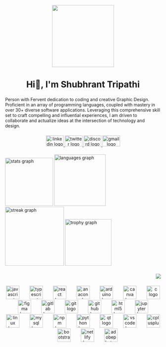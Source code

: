<div align="center">
  <img height="200" src="https://drive.google.com/file/d/1iEOKPrbhBIZpDyNI6mzVpm5IURjR2mEH/view?usp=sharing"  />
</div>

###

<h1 align="center">Hi👋, I'm Shubhrant Tripathi</h1>

###

<p align="left">Person with Fervent dedication to coding and creative Graphic Design. Proficient in an array of programming languages, coupled with mastery in over 30+ diverse software applications. Leveraging this comprehensive skill set to craft compelling and influential experiences, I am driven to collaborate and actualize ideas at the intersection of technology and design.</p>

###

<div align="center">
  <a href="https://www.linkedin.com/in/ishubtripathi/" target="_blank">
    <img src="https://raw.githubusercontent.com/maurodesouza/profile-readme-generator/master/src/assets/icons/social/linkedin/default.svg" width="57" height="35" alt="linkedin logo"  />
  </a>
  <a href="https://x.com/Ishubtripathi" target="_blank">
    <img src="https://raw.githubusercontent.com/maurodesouza/profile-readme-generator/master/src/assets/icons/social/twitter/default.svg" width="57" height="35" alt="twitter logo"  />
  </a>
  <a href="ishubtripathi" target="_blank">
    <img src="https://raw.githubusercontent.com/maurodesouza/profile-readme-generator/master/src/assets/icons/social/discord/default.svg" width="57" height="35" alt="discord logo"  />
  </a>
  <a href="ishubtripathi@gmail.com" target="_blank">
    <img src="https://raw.githubusercontent.com/maurodesouza/profile-readme-generator/master/src/assets/icons/social/gmail/default.svg" width="57" height="35" alt="gmail logo"  />
  </a>
</div>

###

<div align="left">
  <img src="https://github-readme-stats.vercel.app/api?username=ishubtripathi&hide_title=false&hide_rank=false&show_icons=true&include_all_commits=true&count_private=true&disable_animations=false&theme=dark&locale=en&hide_border=true&order=1" height="155" alt="stats graph"  />
  <img src="https://github-readme-stats.vercel.app/api/top-langs?username=ishubtripathi&locale=en&hide_title=false&layout=compact&card_width=320&langs_count=8&theme=dark&hide_border=true&order=2" height="166" alt="languages graph"  />
  <img src="https://streak-stats.demolab.com?user=ishubtripathi&locale=en&mode=daily&theme=dark&hide_border=true&border_radius=24&order=3" height="190" alt="streak graph"  />
  <img src="https://github-profile-trophy.vercel.app?username=ishubtripathi&theme=kimbie_dark&column=9&row=1&margin-w=26&margin-h=8&no-bg=true&no-frame=false&order=4" height="150" alt="trophy graph"  />
</div>

###

<div align="right">
  <img src="https://profile-counter.glitch.me/ishubtripathi/count.svg?"  />
</div>

###

<div align="center">
  <img src="https://cdn.jsdelivr.net/gh/devicons/devicon/icons/javascript/javascript-original.svg" height="43" alt="javascript logo"  />
  <img width="25" />
  <img src="https://cdn.jsdelivr.net/gh/devicons/devicon/icons/typescript/typescript-original.svg" height="43" alt="typescript logo"  />
  <img width="25" />
  <img src="https://cdn.jsdelivr.net/gh/devicons/devicon/icons/react/react-original.svg" height="43" alt="react logo"  />
  <img width="25" />
  <img src="https://cdn.jsdelivr.net/gh/devicons/devicon/icons/anaconda/anaconda-original.svg" height="43" alt="anaconda logo"  />
  <img width="25" />
  <img src="https://cdn.jsdelivr.net/gh/devicons/devicon/icons/arduino/arduino-original.svg" height="43" alt="arduino logo"  />
  <img width="25" />
  <img src="https://cdn.jsdelivr.net/gh/devicons/devicon/icons/canva/canva-original.svg" height="43" alt="canva logo"  />
  <img width="25" />
  <img src="https://cdn.jsdelivr.net/gh/devicons/devicon/icons/c/c-original.svg" height="43" alt="c logo"  />
  <img width="25" />
  <img src="https://cdn.jsdelivr.net/gh/devicons/devicon/icons/figma/figma-original.svg" height="43" alt="figma logo"  />
  <img width="25" />
  <img src="https://cdn.jsdelivr.net/gh/devicons/devicon/icons/gitlab/gitlab-original.svg" height="43" alt="gitlab logo"  />
  <img width="25" />
  <img src="https://cdn.jsdelivr.net/gh/devicons/devicon/icons/git/git-original.svg" height="43" alt="git logo"  />
  <img width="25" />
  <img src="https://skillicons.dev/icons?i=github" height="43" alt="github logo"  />
  <img width="25" />
  <img src="https://cdn.jsdelivr.net/gh/devicons/devicon/icons/html5/html5-original.svg" height="43" alt="html5 logo"  />
  <img width="25" />
  <img src="https://cdn.jsdelivr.net/gh/devicons/devicon/icons/jupyter/jupyter-original.svg" height="43" alt="jupyter logo"  />
  <img width="25" />
  <img src="https://cdn.jsdelivr.net/gh/devicons/devicon/icons/linux/linux-original.svg" height="43" alt="linux logo"  />
  <img width="25" />
  <img src="https://cdn.jsdelivr.net/gh/devicons/devicon/icons/mysql/mysql-original.svg" height="43" alt="mysql logo"  />
  <img width="25" />
  <img src="https://cdn.jsdelivr.net/gh/devicons/devicon/icons/npm/npm-original-wordmark.svg" height="43" alt="npm logo"  />
  <img width="25" />
  <img src="https://cdn.jsdelivr.net/gh/devicons/devicon/icons/python/python-original.svg" height="43" alt="python logo"  />
  <img width="25" />
  <img src="https://cdn.jsdelivr.net/gh/devicons/devicon/icons/qt/qt-original.svg" height="43" alt="qt logo"  />
  <img width="25" />
  <img src="https://cdn.jsdelivr.net/gh/devicons/devicon/icons/vscode/vscode-original.svg" height="43" alt="vscode logo"  />
  <img width="25" />
  <img src="https://cdn.jsdelivr.net/gh/devicons/devicon/icons/cplusplus/cplusplus-original.svg" height="43" alt="cplusplus logo"  />
  <img width="25" />
  <img src="https://cdn.simpleicons.org/bootstrap/7952B3" height="43" alt="bootstrap logo"  />
  <img width="25" />
  <img src="https://cdn.simpleicons.org/netlify/00C7B7" height="43" alt="netlify logo"  />
  <img width="25" />
  <img src="https://skillicons.dev/icons?i=ps" height="43" alt="adobephotoshop logo"  />
</div>

###
